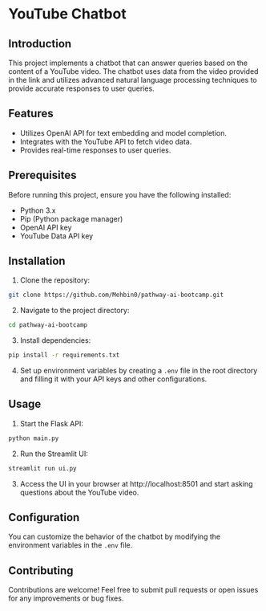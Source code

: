 # YouTube Chatbot

## Introduction
This project implements a chatbot that can answer queries based on the content of a YouTube video. The chatbot uses data from the video provided in the link and utilizes advanced natural language processing techniques to provide accurate responses to user queries.

## Features
- Utilizes OpenAI API for text embedding and model completion.
- Integrates with the YouTube API to fetch video data.
- Provides real-time responses to user queries.

## Prerequisites
Before running this project, ensure you have the following installed:
- Python 3.x
- Pip (Python package manager)
- OpenAI API key
- YouTube Data API key

## Installation
1. Clone the repository:
```bash
git clone https://github.com/Mehbin0/pathway-ai-bootcamp.git
```
2. Navigate to the project directory:
```bash
cd pathway-ai-bootcamp
```
3. Install dependencies:
```bash
pip install -r requirements.txt
```
4. Set up environment variables by creating a `.env` file in the root directory and filling it with your API keys and other configurations. 

## Usage
1. Start the Flask API:
```bash
python main.py
```
2. Run the Streamlit UI:
```bash
streamlit run ui.py
```
3. Access the UI in your browser at http://localhost:8501 and start asking questions about the YouTube video.

## Configuration
You can customize the behavior of the chatbot by modifying the environment variables in the `.env` file.

## Contributing
Contributions are welcome! Feel free to submit pull requests or open issues for any improvements or bug fixes.

